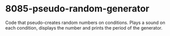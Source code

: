 # 8085-pseudo-random-generator
Code that pseudo-creates random numbers on conditions. Plays a sound on each condition, displays the number and prints the period of the generator.
